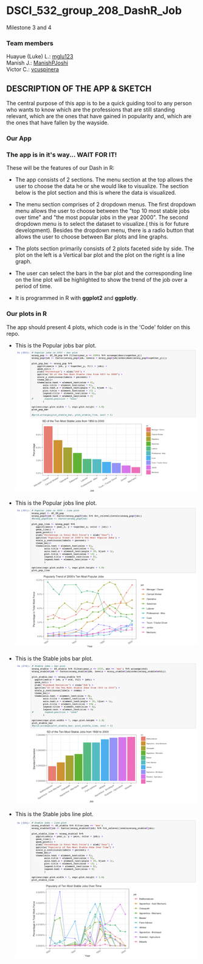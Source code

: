 # DSCI_532_group_208_DashR_Job
Milestone 3 and 4  

### Team members
Huayue (Luke) L.: [mglu123](https://github.com/mglu123)  
Manish J.: [ManishPJoshi](https://github.com/ManishPJoshi)  
Victor C.: [vcuspinera](https://github.com/vcuspinera)  


## DESCRIPTION OF THE APP & SKETCH


The central purpose of this app is to be a quick guiding tool to any person who wants to know which are the professions that are still standing relevant, which are the ones that have gained in popularity and, which are the ones that have fallen by the wayside.

### Our App


### The app is in it's way...  WAIT FOR IT!


These will be the features of our Dash in R:

- The app consists of 2 sections. The menu section at the top allows the user to choose the data he or she would like to visualize. The section below is the plot section and this is where the data is visualized.

- The menu section comprises of 2 dropdown menus. The first dropdown menu allows the user to choose between the "top 10 most stable jobs over time" and "the most popular jobs in the year 2000". The second dropdown menu is to select the dataset to visualize.( this is for future development).  Besides the dropdown menu, there is a radio button that allows the user to choose between Bar plots and line graphs.

- The plots section primarily consists of 2 plots faceted side by side. The plot on the left is a Vertical bar plot and the plot on the right is a line graph.

- The user can select the bars in the bar plot and the corresponding line on the line plot will be highlighted to show the trend of the job over a period of time.
 
- It is programmed in R with **ggplot2** and **ggplotly**.

  
### Our plots in R

The app should present 4 plots, which code is in the 'Code' folder on this repo.

- This is the Popular jobs bar plot.
![Pop-jobs_bar-plot](Img/Pop-jobs_bar-plot.png "Popular jobs bar plot")
  
  
- This is the Popular jobs line plot.
![Pop-jobs_line-plot](Img/Pop-jobs_line-plot.png "Popular jobs line plot")
  
  
- This is the Stable jobs bar plot.
![Stable-jobs_bar-plot](Img/Stable-jobs_bar-plot.png "Stable jobs bar plot")


- This is the Stable jobs line plot.
![Stable-jobs_line-plot](Img/Stable-jobs_line-plot.png "Stable jobs line plot")
  